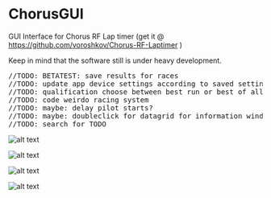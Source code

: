 # ChorusGUI
GUI Interface for Chorus RF Lap timer (get it @ https://github.com/voroshkov/Chorus-RF-Laptimer )

Keep in mind that the software still is under heavy development.

<pre>
//TODO: BETATEST: save results for races
//TODO: update app device settings according to saved settings in event class!
//TODO: qualification choose between best run or best of all
//TODO: code weirdo racing system
//TODO: maybe: delay pilot starts?
//TODO: maybe: doubleclick for datagrid for information window
//TODO: search for TODO
</pre>

![alt text](https://github.com/anunique/ChorusGUI/blob/master/screenshoots/screenie1.jpg)

![alt text](https://github.com/anunique/ChorusGUI/blob/master/screenshoots/screenie10.jpg)

![alt text](https://github.com/anunique/ChorusGUI/blob/master/screenshoots/screenie4.jpg)

![alt text](https://github.com/anunique/ChorusGUI/blob/master/screenshoots/screenie6.jpg)

